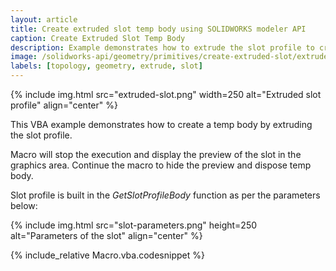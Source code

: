 ```yaml
---
layout: article
title: Create extruded slot temp body using SOLIDWORKS modeler API
caption: Create Extruded Slot Temp Body
description: Example demonstrates how to extrude the slot profile to create a temp body using SOLIDWORKS API and IModeler interface
image: /solidworks-api/geometry/primitives/create-extruded-slot/extruded-slot.png
labels: [topology, geometry, extrude, slot]
---
```

{% include img.html src="extruded-slot.png" width=250 alt="Extruded slot profile" align="center" %}

This VBA example demonstrates how to create a temp body by extruding the slot profile.

Macro will stop the execution and display the preview of the slot in the graphics area. Continue the macro to hide the preview and dispose temp body.

Slot profile is built in the *GetSlotProfileBody* function as per the parameters below:

{% include img.html src="slot-parameters.png" height=250 alt="Parameters of the slot" align="center" %}

{% include_relative Macro.vba.codesnippet %}
